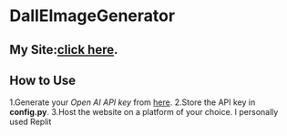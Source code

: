 # DallEImageGenerator

## My Site:[click here](dalleimggen.rishi041.repl.co).

## How to Use
1.Generate your *Open AI API key* from [here](https://platform.openai.com/account/api-keys).
2.Store the API key in **config.py**.
3.Host the website on a platform of your choice. I personally used Replit
